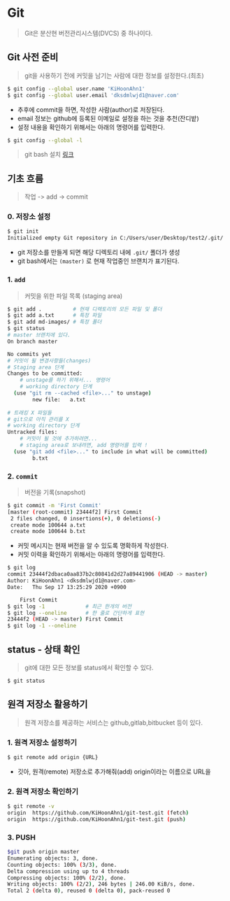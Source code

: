 # Git

> Git은 분산현 버전관리시스템(DVCS) 중 하나이다.



## Git 사전 준비

> git을 사용하기 전에 커밋을 남기는 사람에 대한 정보를 설정한다.(최초)

```bash
$ git config --global user.name 'KiHoonAhn1'
$ git config --global user.email 'dksdmlwjd1@naver.com'
```

* 추후에 commit을 하면, 작성한 사람(author)로 저장된다.
* email 정보는 github에 등록된 이메일로 설정을 하는 것을 추천(잔디밭)
* 설정 내용을 확인하기 위해서는 아래의 명령어를 입력한다.

```bash
$ git config --global -l
```

> git bash 설치 [링크](https://www.gitforwindows.org)



## 기초 흐름

> 작업 -> add -> commit

### 0. 저장소 설정

```bash
$ git init
Initialized empty Git repository in C:/Users/user/Desktop/test2/.git/
```

* git 저장소를 만들게 되면 해당 디렉토리 내에 `.git/` 폴더가 생성
* git bash에서는 `(master)` 로 현재 작업중인 브랜치가 표기된다.

### 1. `add`

> 커밋을 위한 파일 목록 (staging  area)

```bash
$ git add .			 # 현재 디렉토리의 모든 파일 및 폴더
$ git add a.txt		 # 특정 파일
$ git add md-images/ # 특정 폴더
$ git status
# master 브랜치에 있다.
On branch master

No commits yet
# 커밋이 될 변경사항들(changes)
# Staging area 단계
Changes to be committed:
	# unstage를 하기 위해서... 명령어
	# working directory 단계
  (use "git rm --cached <file>..." to unstage)
        new file:   a.txt
        
# 트래킹 X 파일들
# git으로 아직 관리를 X
# working directory 단계
Untracked files:
	# 커밋이 될 것에 추가하려면...
	# staging area로 보내려면, add 명령어를 입력 ! 
  (use "git add <file>..." to include in what will be committed)
        b.txt

```

### 2. `commit`

> 버전을 기록(snapshot)

```bash
$ git commit -m 'First Commit'
[master (root-commit) 23444f2] First Commit
 2 files changed, 0 insertions(+), 0 deletions(-)
 create mode 100644 a.txt
 create mode 100644 b.txt
```

* 커밋 메시지는 현재 버전을 알 수 있도록 명확하게 작성한다.
* 커밋 이력을 확인하기 위해서는 아래의 명령어를 입력한다.

```bash
$ git log
commit 23444f2dbaca0aa837b2c80841d2d27a89441906 (HEAD -> master)
Author: KiHoonAhn1 <dksdmlwjd1@naver.com>
Date:   Thu Sep 17 13:25:29 2020 +0900

	First Commit
$ git log -1 			 # 최근 한개의 버전
$ git log --oneline		 # 한 줄로 간단하게 표현
23444f2 (HEAD -> master) First Commit
$ git log -1 --oneline
```

## status - 상태 확인

> git에 대한 모든 정보를 status에서 확인할 수 있다.

```bash
$ git status
```



## 원격 저장소 활용하기

> 원격 저장소를 제공하는 서비스는 github,gitlab,bitbucket 등이 있다.

### 1. 원격 저장소 설정하기

```bash
$ git remote add origin {URL}
```

* 깃아, 원격(remote) 저장소로 추가해줘(add) origin이라는 이름으로 URL을

### 2. 원격 저장소 확인하기

```bash
$ git remote -v
origin	https://github.com/KiHoonAhn1/git-test.git (fetch)
origin	https://github.com/KiHoonAhn1/git-test.git (push)
```

### 3. PUSH

```bash
$git push origin master
Enumerating objects: 3, done.
Counting objects: 100% (3/3), done.
Delta compression using up to 4 threads
Compressing objects: 100% (2/2), done.
Writing objects: 100% (2/2), 246 bytes | 246.00 KiB/s, done.
Total 2 (delta 0), reused 0 (delta 0), pack-reused 0
```

